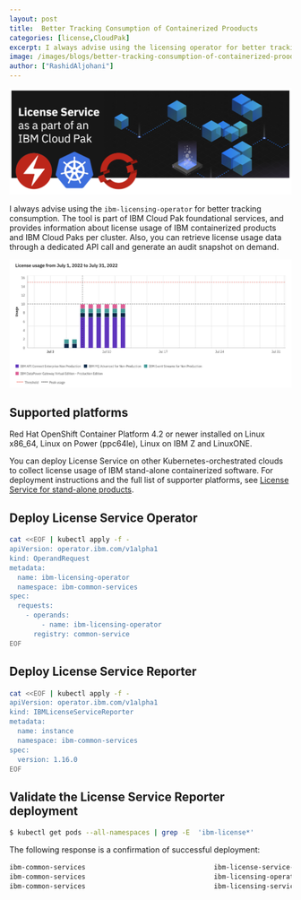 ```yaml
---
layout: post
title:  Better Tracking Consumption of Containerized Prooducts
categories: [license,CloudPak]
excerpt: I always advise using the licensing operator for better tracking consumption.
image: /images/blogs/better-tracking-consumption-of-containerized-prooducts/banner.png
author: ["RashidAljohani"]
---
```



![](/images/blogs/better-tracking-consumption-of-containerized-prooducts/banner.png)


I always advise using the `ibm-licensing-operator` for better tracking consumption. The tool is part of IBM Cloud Pak foundational services, and provides information about license usage of IBM containerized products and IBM Cloud Paks per cluster. Also, you can retrieve license usage data through a dedicated API call and generate an audit snapshot on demand.

![](/images/blogs/better-tracking-consumption-of-containerized-prooducts/example.png)

## Supported platforms

Red Hat OpenShift Container Platform 4.2 or newer installed on Linux x86_64, Linux on Power (ppc64le), Linux on IBM Z and LinuxONE.

You can deploy License Service on other Kubernetes-orchestrated clouds to collect license usage of IBM stand-alone containerized software. For deployment instructions and the full list of supporter platforms, see [License Service for stand-alone products](https://github.com/IBM/ibm-licensing-operator/blob/latest/docs/License_Service_main.md).



## Deploy License Service Operator

```bash
cat <<EOF | kubectl apply -f -
apiVersion: operator.ibm.com/v1alpha1
kind: OperandRequest
metadata:
  name: ibm-licensing-operator
  namespace: ibm-common-services
spec:
  requests:
    - operands:
        - name: ibm-licensing-operator
      registry: common-service
EOF
```

## Deploy License Service Reporter

```bash
cat <<EOF | kubectl apply -f -
apiVersion: operator.ibm.com/v1alpha1
kind: IBMLicenseServiceReporter
metadata:
  name: instance
  namespace: ibm-common-services
spec:
  version: 1.16.0
EOF
```


## Validate the License Service Reporter deployment

```bash
$ kubectl get pods --all-namespaces | grep -E  'ibm-license*'
```

The following response is a confirmation of successful deployment:

```bash
ibm-common-services                                ibm-license-service-reporter-instance-5b4966d66-wxjhx             3/3     Running     0               7d
ibm-common-services                                ibm-licensing-operator-5857b58b69-zfl2d                           1/1     Running     0               7d
ibm-common-services                                ibm-licensing-service-instance-db465fb9b-58b4m                    1/1     Running     0               7d
```